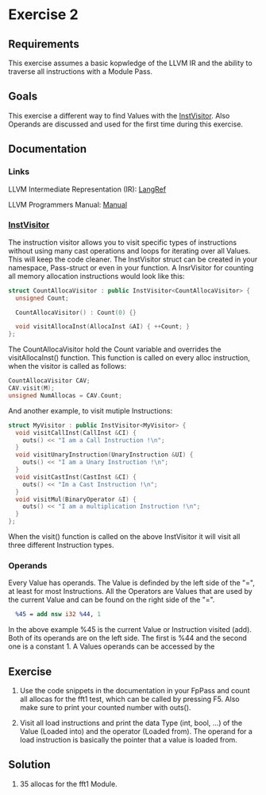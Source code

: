 # Exercise 2

## Requirements

This exercise assumes a basic kopwledge of the LLVM IR and the ability to traverse all instructions with a Module Pass.

## Goals

This exercise a different way to find Values with the [InstVisitor](https://llvm.org/doxygen/classllvm_1_1InstVisitor.html). Also Operands are discussed and used for the first time during this exercise.

## Documentation

### Links

LLVM Intermediate Representation (IR): [LangRef](https://llvm.org/docs/LangRef.html)

LLVM Programmers Manual: [Manual](https://llvm.org/docs/ProgrammersManual.html)

### [InstVisitor](https://llvm.org/doxygen/classllvm_1_1InstVisitor.html)

The instruction visitor allows you to visit specific types of instructions without using many cast operations and loops for iterating over all Values. This will keep the code cleaner. The InstVisitor struct can be created in your namespace, Pass-struct or even in your function. A InsrVisitor for counting all memory allocation instructions would look like this:
```cpp
struct CountAllocaVisitor : public InstVisitor<CountAllocaVisitor> {
  unsigned Count;

  CountAllocaVisitor() : Count(0) {}

  void visitAllocaInst(AllocaInst &AI) { ++Count; }
};
```
The CountAllocaVisitor hold the Count variable and overrides the visitAllocaInst() function. This function is called on every alloc instruction, when the visitor is called as follows:

```cpp
CountAllocaVisitor CAV;
CAV.visit(M);
unsigned NumAllocas = CAV.Count;
```

And another example, to visit mutiple Instructions:
```cpp
struct MyVisitor : public InstVisitor<MyVisitor> {
  void visitCallInst(CallInst &CI) {
    outs() << "I am a Call Instruction !\n";
  }
  void visitUnaryInstruction(UnaryInstruction &UI) {
    outs() << "I am a Unary Instruction !\n";
  }
  void visitCastInst(CastInst &CI) {
    outs() << "Im a Cast Instruction !\n";
  }
  void visitMul(BinaryOperator &I) {
    outs() << "I am a multiplication Instruction !\n";
  }
};
```

When the visit() function is called on the above InstVisitor it will visit all three different Instruction types.

### Operands
Every Value has operands. The Value is definded by the left side of the "=", at least for most Instructions. All the Operators are Values that are used by the current Value and can be found on the right side of the "=".
```llvm
  %45 = add nsw i32 %44, 1
```
In the above example %45 is the current Value or Instruction visited (add). Both of its operands are on the left side. The first is %44 and the second one is a constant 1.
A Values operands can be accessed by the

## Exercise

1. Use the code snippets in the documentation in your FpPass and count all allocas for the fft1 test, which can be called by pressing F5. Also make sure to print your counted number with outs().

2. Visit all load instructions and print the data Type (int, bool, ...) of the Value (Loaded into) and the operator (Loaded from). The operand for a load instruction is basically the pointer that a value is loaded from.

## Solution

1. 35 allocas for the fft1 Module.
